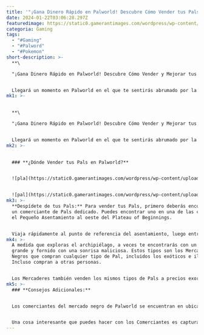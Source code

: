 ```yaml
---
title: '"¡Gana Dinero Rápido en Palworld! Descubre Cómo Vender tus Pals"'
date: 2024-01-22T03:06:28.297Z
featuredimage: https://static0.gamerantimages.com/wordpress/wp-content/uploads/2024/01/screenshot-2024-01-21-103314.jpg?q=50&fit=contain&w=1140&h=&dpr=1.5
categoria: Gaming
tags:
  - "#Gaming"
  - "#Palword"
  - "#Pokemon"
short-description: >-
  **\

  "¡Gana Dinero Rápido en Palworld! Descubre Cómo Vender y Mejorar tus Pals"**


  Llegará un momento en Palworld en el que te sentirás abrumado por la cantidad de Pals en tu caja de almacenamiento sin
mk1: >-
  

  **\

  "¡Gana Dinero Rápido en Palworld! Descubre Cómo Vender y Mejorar tus Pals"**


  Llegará un momento en Palworld en el que te sentirás abrumado por la cantidad de Pals en tu caja de almacenamiento sin una forma inmediata de deshacerte de ellos. Si tu Palbox está lleno de holgazanes, cobardes y glotones, y deseas reemplazarlos a todos con compañeros mejores, entonces realmente solo tienes dos opciones: sacrificarlos o venderlos.
mk2: >-
  

  ### **¿Dónde Vender tus Pals en Palworld?**


  ![pla](https://static0.gamerantimages.com/wordpress/wp-content/uploads/2024/01/screenshot-2024-01-21-101408.png?q=50&fit=contain&w=750&h=415&dpr=1.5} "pla")


  ![pal](https://static0.gamerantimages.com/wordpress/wp-content/uploads/2024/01/screenshot-2024-01-21-100634.png?q=50&fit=contain&w=750&h=415&dpr=1.5 "pal")
mk3: >-
  **Despídete de tus Pals:** Para vender tus Pals, primero deberás encontrar a
  un comerciante de Pals dedicado. Puedes encontrar uno en una de las casas en
  el Pequeño Asentamiento al oeste del Plateau of Beginnings.


  Viaja rápidamente al punto de referencia del asentamiento, luego entra a la casa a la derecha detrás del guardia armado. Verás al comerciante con aspecto sombrío junto a una guillotina. Tendrá una variedad aleatoria de Pals en venta, dándote la oportunidad de obtener algunos de los mejores Pals del juego temprano con buenas habilidades.
mk4: >-
  A medida que exploras el archipiélago, a veces te encontrarás con un hombre
  grande y fornido con una sonrisa maliciosa. Estos tipos son los Mercaderes
  Negros que compran cualquier tipo de Pal, incluidos los exóticos e ilegales.
  Incluso compran a otras personas.


  Los Mercaderes también venden los mismos tipos de Pals a precios exorbitantes, a menudo alcanzando cifras de cinco dígitos. Estos precios están justificados, ya que los Mercaderos Negros de Palworld a menudo ofrecen Pals con rasgos muy buenos en comparación con los comerciantes de Pals regulares.
mk5: >-
  ### **Consejos Adicionales:**


  Los comerciantes del mercado negro de Palworld se encuentran en ubicaciones específicas en todo el mapa, aunque a menudo no están marcadas. Hay uno cerca del Pequeño Asentamiento; desde el punto de referencia, dirígete hacia el suroeste hacia el acantilado que da al océano. Encontrarás a un Mercader Negro parado cerca del borde. Esta área es un poco difícil de llegar, así que asegúrate de tener una montura voladora o estar listo para realizar algunas técnicas de movimiento locas para facilitar la travesía.


  Una cosa interesante que puedes hacer con los Comerciantes es capturarlos con tus Esferas Pal y configurarlos en tu base. De esta manera, no tendrás que teleportarte constantemente para comprar y vender tus Pals. Sin embargo, capturar a personas es difícil sin Esferas Pal de alto nivel, y los comerciantes no se rendirán fácilmente. ¡Prepárate para la acción!\*\*
---
```

